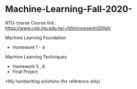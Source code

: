 # Machine-Learning-Fall-2020-
NTU course
Course link : https://www.csie.ntu.edu.tw/~htlin/course/ml20fall/

Machine Learning Foundation
 - Homework 1 - 4

Machine Learning Techniques
 - Homework 5 , 6
 - Final Project 
 
 *My handwriting solutions (for reference only)
 
